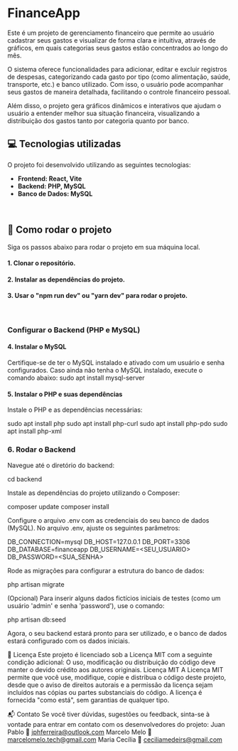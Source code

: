 # FinanceApp

Este é um projeto de gerenciamento financeiro que permite ao usuário cadastrar seus gastos e visualizar de forma clara e intuitiva, através de gráficos, em quais categorias seus gastos estão concentrados ao longo do mês.

O sistema oferece funcionalidades para adicionar, editar e excluir registros de despesas, categorizando cada gasto por tipo (como alimentação, saúde, transporte, etc.) e banco utilizado. Com isso, o usuário pode acompanhar seus gastos de maneira detalhada, facilitando o controle financeiro pessoal.

Além disso, o projeto gera gráficos dinâmicos e interativos que ajudam o usuário a entender melhor sua situação financeira, visualizando a distribuição dos gastos tanto por categoria quanto por banco.

## 💻 Tecnologias utilizadas

O projeto foi desenvolvido utilizando as seguintes tecnologias:
- **Frontend: React, Vite**
- **Backend: PHP, MySQL**
- **Banco de Dados: MySQL**

<br>

## 🚀 Como rodar o projeto

Siga os passos abaixo para rodar o projeto em sua máquina local.

#### 1. Clonar o repositório.
#### 2. Instalar as dependências do projeto.
#### 3. Usar o "npm run dev" ou "yarn dev" para rodar o projeto.

<br>

### Configurar o Backend (PHP e MySQL)

#### 4. Instalar o MySQL
Certifique-se de ter o MySQL instalado e ativado com um usuário e senha configurados. Caso ainda não tenha o MySQL instalado, execute o comando abaixo:
sudo apt install mysql-server

#### 5. Instalar o PHP e suas dependências
Instale o PHP e as dependências necessárias:

sudo apt install php
sudo apt install php-curl
sudo apt install php-pdo
sudo apt install php-xml

### 6. Rodar o Backend
Navegue até o diretório do backend:

cd backend

Instale as dependências do projeto utilizando o Composer:

composer update
composer install

Configure o arquivo .env com as credenciais do seu banco de dados (MySQL). No arquivo .env, ajuste os seguintes parâmetros:

DB_CONNECTION=mysql
DB_HOST=127.0.0.1
DB_PORT=3306
DB_DATABASE=financeapp
DB_USERNAME=<SEU_USUARIO>
DB_PASSWORD=<SUA_SENHA>

Rode as migrações para configurar a estrutura do banco de dados:

php artisan migrate

(Opcional) Para inserir alguns dados fictícios iniciais de testes (como um usuário 'admin' e senha 'password'), use o comando:

php artisan db:seed

Agora, o seu backend estará pronto para ser utilizado, e o banco de dados estará configurado com os dados iniciais.

📜 Licença
Este projeto é licenciado sob a Licença MIT com a seguinte condição adicional:
O uso, modificação ou distribuição do código deve manter o devido crédito aos autores originais.
Licença MIT
A Licença MIT permite que você use, modifique, copie e distribua o código deste projeto, desde que o aviso de direitos autorais e a permissão da licença sejam incluídos nas cópias ou partes substanciais do código. A licença é fornecida "como está", sem garantias de qualquer tipo.

📬 Contato
Se você tiver dúvidas, sugestões ou feedback, sinta-se à vontade para entrar em contato com os desenvolvedores do projeto:
Juan Pablo
📧 jphferreira@outlook.com
Marcelo Melo
📧 marcelomelo.tech@gmail.com
Maria Cecília
📧 ceciliamedeirs@gmail.com

